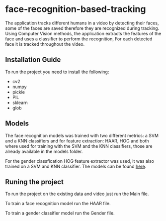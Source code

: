 # face-recognition-based-tracking

The application tracks different humans in a video by detecting their faces, some of the faces are saved therefore they are recognized during tracking. Using Computer Vision methods, the application extracts the features of the face and uses a classifier to perform the recognition, For each detected face it is tracked throughout the video.

## Installation Guide

To run the project you need to install the following:
* cv2
* numpy
* pickle
* PIL
* sklearn
* glob

## Models

The face recognition models was trained with two different metrics: a SVM and a KNN classifiers and for feature extraction:
HAAR, HOG and both where used for training with the SVM and the KNN classifiers, those are already available in the models folder.

For the gender classfication HOG feature extractor was used, it was also trained on a SVM and KNN classifier.
The models can be found [here](https://drive.google.com/open?id=1ky4H2r1SVB3lc2_rFnAtr2yUBLF6eLnT).

## Runing the project

To run the project on the existing data and video just run the Main file.

To train a face recognition model run the HAAR file.

To train a gender classifier model run the Gender file.
